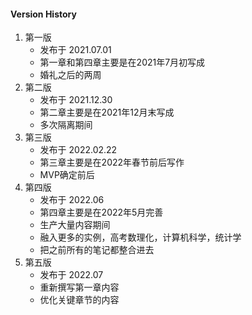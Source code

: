 #### Version History

1. 第一版
    - 发布于 2021.07.01 
    - 第一章和第四章主要是在2021年7月初写成
    - 婚礼之后的两周
1. 第二版
    - 发布于 2021.12.30
    - 第二章主要是在2021年12月末写成
    - 多次隔离期间
1. 第三版
    - 发布于 2022.02.22
    - 第三章主要是在2022年春节前后写作
    - MVP确定前后
1. 第四版
    - 发布于 2022.06
    - 第四章主要是在2022年5月完善
    - 生产大量内容期间
    - 融入更多的实例，高考数理化，计算机科学，统计学
    - 把之前所有的笔记都整合进去
1. 第五版
    - 发布于 2022.07
    - 重新撰写第一章内容
    - 优化关键章节的内容